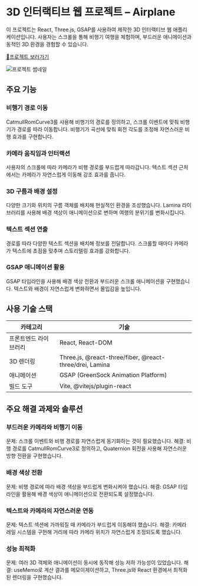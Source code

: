 # 3D 인터랙티브 웹 프로젝트 – Airplane
이 프로젝트는 React, Three.js, GSAP를 사용하여 제작한 3D 인터랙티브 웹 애플리케이션입니다. 사용자는 스크롤을 통해 비행기 여행을 체험하며, 부드러운 애니메이션과 동적인 3D 환경을 경험할 수 있습니다.

[📎프로젝트 보러가기](https://airplane-two.vercel.app/)


![프로젝트 썸네일](https://github.com/user-attachments/assets/3bb18c21-0aee-4e89-9cd6-a97b4ccb66d0)

## 주요 기능

### 비행기 경로 이동
CatmullRomCurve3를 사용해 비행기의 경로를 정의하고, 스크롤 이벤트에 맞춰 비행기가 경로를 따라 이동합니다.
비행기가 곡선에 맞춰 회전 각도를 조정해 자연스러운 비행 효과를 구현합니다.

### 카메라 움직임과 인터랙션
사용자의 스크롤에 따라 카메라가 비행 경로를 부드럽게 따라갑니다.
텍스트 섹션 근처에서는 카메라가 자연스럽게 이동해 강조 효과를 줍니다.

### 3D 구름과 배경 설정
다양한 크기와 위치의 구름 객체를 배치해 현실적인 환경을 조성했습니다.
Lamina 라이브러리를 사용해 배경 색상이 애니메이션으로 변하며 여행의 분위기를 변화시킵니다.

### 텍스트 섹션 연출
경로를 따라 다양한 텍스트 섹션을 배치해 정보를 전달합니다.
스크롤할 때마다 카메라가 텍스트에 초점을 맞추며 스토리텔링 효과를 강화합니다.

### GSAP 애니메이션 활용
GSAP 타임라인을 사용해 배경 색상 전환과 부드러운 스크롤 애니메이션을 구현했습니다.
텍스트와 배경이 자연스럽게 변화하면서 몰입감을 높입니다.

## 사용 기술 스택
| **카테고리**          | **기술**                                           |
|----------------------|----------------------------------------------------|
| 프론트엔드 라이브러리 | React, React-DOM                                  |
| 3D 렌더링             | Three.js, @react-three/fiber, @react-three/drei, Lamina |
| 애니메이션            | GSAP (GreenSock Animation Platform)               |
| 빌드 도구             | Vite, @vitejs/plugin-react                         |


## 주요 해결 과제와 솔루션

### 부드러운 카메라와 비행기 이동
문제: 스크롤 이벤트와 비행 경로를 자연스럽게 동기화하는 것이 필요했습니다.
해결: 비행 경로를 CatmullRomCurve3로 정의하고, Quaternion 회전을 사용해 자연스러운 방향 전환을 구현했습니다.

### 배경 색상 전환
문제: 비행 경로에 따라 배경 색상을 부드럽게 변화시켜야 했습니다.
해결: GSAP 타임라인을 활용해 배경 색상이 애니메이션으로 전환되도록 설정했습니다.

### 텍스트와 카메라의 자연스러운 연동
문제: 텍스트 섹션에 가까워질 때 카메라가 부드럽게 이동해야 했습니다.
해결: 카메라 레일 시스템을 구현해 거리에 따라 카메라 위치가 자연스럽게 조정되도록 했습니다.

### 성능 최적화
문제: 여러 3D 객체와 애니메이션이 동시에 동작해 성능 저하 가능성이 있었습니다.
해결: useMemo로 계산 결과를 메모이제이션하고, Three.js와 React 환경에서 최적화된 렌더링을 구현했습니다.
